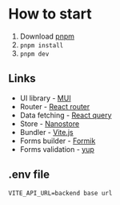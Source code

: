 # How to start

1. Download [pnpm](https://pnpm.io/installation)
2. `pnpm install`
3. `pnpm dev`

## Links

- UI library - [MUI](https://mui.com/material-ui/)
- Router - [React router](https://reactrouter.com/en/main/start/tutorial#tutorial)
- Data fetching - [React query](https://tanstack.com/query/latest)
- Store - [Nanostore](https://github.com/nanostores/nanostores)
- Bundler - [Vite.js](https://vitejs.dev/)
- Forms builder - [Formik](https://formik.org/docs/examples/with-material-ui)
- Forms validation - [yup](https://github.com/jquense/yup)

## .env file

```
VITE_API_URL=backend base url
```